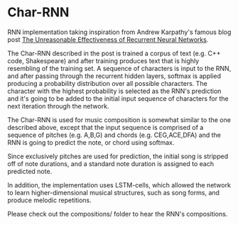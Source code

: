 # Char-RNN

RNN implementation taking inspiration from Andrew Karpathy's famous blog post [The Unreasonable Effectiveness of Recurrent Neural Networks](http://karpathy.github.io/2015/05/21/rnn-effectiveness/).

The Char-RNN described in the post is trained a corpus of text (e.g. C++ code, Shakespeare) and after training produces text that is highly resembling of the training set.
A sequence of characters is input to the RNN, and after passing through the recurrent hidden layers, softmax is applied producing a probability distribution over all possible characters. The character with the highest probability is selected as the RNN's prediction and it's going to be added to the initial input sequence of characters for the next iteration through the network.

The Char-RNN is used for music composition is somewhat similar to the one described above, except that the input sequence is comprised of a sequence of pitches (e.g. A,B,G) and chords (e.g. CEG,ACE,DFA) and the RNN is going to predict the note, or chord using softmax.

Since exclusively pitches are used for prediction, the initial song is stripped off of note durations, and a standard note duration is assigned to each predicted note.

In addition, the implementation uses LSTM-cells, which allowed the network to learn higher-dimensional musical structures, such as song forms, and produce melodic repetitions.

Please check out the compositions/ folder to hear the RNN's compositions.
